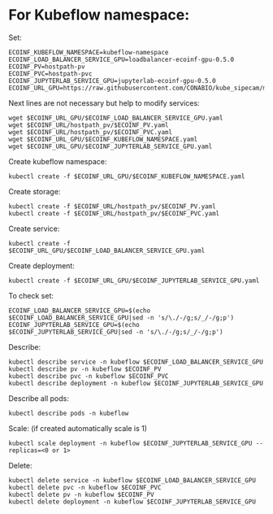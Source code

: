 # For Kubeflow namespace:

Set:

```
ECOINF_KUBEFLOW_NAMESPACE=kubeflow-namespace
ECOINF_LOAD_BALANCER_SERVICE_GPU=loadbalancer-ecoinf-gpu-0.5.0
ECOINF_PV=hostpath-pv
ECOINF_PVC=hostpath-pvc
ECOINF_JUPYTERLAB_SERVICE_GPU=jupyterlab-ecoinf-gpu-0.5.0
ECOINF_URL_GPU=https://raw.githubusercontent.com/CONABIO/kube_sipecam/master/minikube_sipecam/deployments/ecoinf/gpu
```

Next lines are not necessary but help to modify services:

```
wget $ECOINF_URL_GPU/$ECOINF_LOAD_BALANCER_SERVICE_GPU.yaml
wget $ECOINF_URL/hostpath_pv/$ECOINF_PV.yaml
wget $ECOINF_URL/hostpath_pv/$ECOINF_PVC.yaml
wget $ECOINF_URL_GPU/$ECOINF_KUBEFLOW_NAMESPACE.yaml
wget $ECOINF_URL_GPU/$ECOINF_JUPYTERLAB_SERVICE_GPU.yaml
```

Create kubeflow namespace:

```
kubectl create -f $ECOINF_URL_GPU/$ECOINF_KUBEFLOW_NAMESPACE.yaml
```

Create storage:

```
kubectl create -f $ECOINF_URL/hostpath_pv/$ECOINF_PV.yaml
kubectl create -f $ECOINF_URL/hostpath_pv/$ECOINF_PVC.yaml
```


Create service:

```
kubectl create -f $ECOINF_URL_GPU/$ECOINF_LOAD_BALANCER_SERVICE_GPU.yaml
```

Create deployment:

```
kubectl create -f $ECOINF_URL_GPU/$ECOINF_JUPYTERLAB_SERVICE_GPU.yaml
```

To check set:

```
ECOINF_LOAD_BALANCER_SERVICE_GPU=$(echo $ECOINF_LOAD_BALANCER_SERVICE_GPU|sed -n 's/\./-/g;s/_/-/g;p')
ECOINF_JUPYTERLAB_SERVICE_GPU=$(echo $ECOINF_JUPYTERLAB_SERVICE_GPU|sed -n 's/\./-/g;s/_/-/g;p')
```

Describe:

```
kubectl describe service -n kubeflow $ECOINF_LOAD_BALANCER_SERVICE_GPU
kubectl describe pv -n kubeflow $ECOINF_PV
kubectl describe pvc -n kubeflow $ECOINF_PVC
kubectl describe deployment -n kubeflow $ECOINF_JUPYTERLAB_SERVICE_GPU
```

Describe all pods:

```
kubectl describe pods -n kubeflow
```

Scale: (if created automatically scale is 1)

```
kubectl scale deployment -n kubeflow $ECOINF_JUPYTERLAB_SERVICE_GPU --replicas=<0 or 1>
```

Delete:

```
kubectl delete service -n kubeflow $ECOINF_LOAD_BALANCER_SERVICE_GPU
kubectl delete pvc -n kubeflow $ECOINF_PVC
kubectl delete pv -n kubeflow $ECOINF_PV
kubectl delete deployment -n kubeflow $ECOINF_JUPYTERLAB_SERVICE_GPU
```
